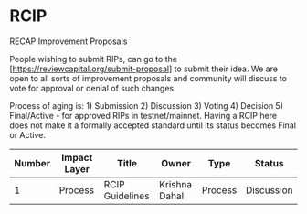 # RCIP
RECAP Improvement Proposals

People wishing to submit RIPs, can go to the [https://reviewcapital.org/submit-proposal] to submit their idea. We are open to all sorts of improvement proposals and community will discuss to vote for approval or denial of such changes.

Process of aging is: 1) Submission 2) Discussion 3) Voting 4) Decision 5) Final/Active - for approved RIPs in testnet/mainnet.
Having a RCIP here does not make it a formally accepted standard until its status becomes Final or Active.


| Number | Impact Layer | Title          | Owner         | Type    | Status     |
| ------ | ------------ | -------------- | ------------- | ------- | ---------- |
| 1      | Process      | RCIP Guidelines | Krishna Dahal | Process | Discussion |


<!-- IMPORTANT! do NOT JUST add RIPs here! -->

